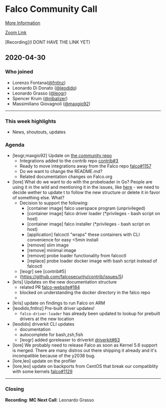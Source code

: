 # Falco Community Call

[More Information](https://github.com/falcosecurity/community)

[Zoom Link](https://sysdig.zoom.us/my/falco)

[Recording](I DONT HAVE THE LINK YET)

## 2020-04-30


### Who joined

- Lorenzo Fontana([@fntlnz](https://github.com/fntlnz))
- Leonardo Di Donato ([@leodido](https://github.com/leodido))
- Leonardo Grasso ([@leogr](https://github.com/leogr))
- Spencer Krum ([@nibalizer](https://github.com/nibalizer))
- Massimiliano Giovagnoli ([@maxgio92](https://github.com/maxgio92))

---


### This week highlights

- News, shoutouts, updates


### Agenda
- [leogr,maxgio92] Update on [the community repo](github.com/falcosecurity/community)
    - Integrations added to the contrib repo [contrib#3](https://github.com/falcosecurity/contrib/pull/3)
    - Ready to move integrations away from the Falco repo [falco#1157](https://github.com/falcosecurity/falco/pull/1157)
    - Do we want to change the README.md?
    - Related documentation changes on Falco.org
- [lore] What do we want to do with the probeloader in Go? People are using it in the wild and mentioning it in the issues, like [here](https://github.com/falcosecurity/falco/issues/897#issuecomment-620840925) - we need to decide wether to update t to follow the new structure or delete it in favor of something else. What?
    - Decision to support the following:
      - [container image] falco userspace program (unprivileged)
      - [container image] falco driver loader (*privileges - bash script on host)
      - [container image] falco installer (*privileges - bash script on host)
      - [application] falcoctl "wraps" these containers with CLI convenience for easy <5min install
      - [remove] slim image
      - [remove] minimal image
      - [remove] probe loader functionality from falcoctl 
      - [replace] probe loader docker image with bash script instead of falcoctl
    - [leogr] see [contrib#5]
    - (https://github.com/falcosecurity/contrib/issues/5)
- [kris] Updates on the new documentation structure
    -  related PR [falco-website#184](https://github.com/falcosecurity/falco-website/pull/184)
    -  blocked on understanding the docker directory in the falco repo
    -  
- [kris] update on findings to run Falco on ARM
- [leodido,fntlnz] Pre-built driver updates!
    - `falco-driver-loader` has already been updated to lookup for prebuilt drivers at the new location
- [leodido] driverkit CLI updates
    - documentation
    - autocomplete for bash,zsh,fish
    - [leogr] added goreleaser to driverkit [driverkit#63](https://github.com/falcosecurity/driverkit/pull/63)
- [lore] We probably need to release Falco as soon as Kernel 5.6 support is merged. There are many distros out there shipping it already and it's incompatible because of the y2038 bug.
- [lore,leo] update on the profiler
- [lore,leo] update on backports from CentOS that break our compatiblity with some kernels [falco#1129](https://github.com/falcosecurity/falco/issues/1129)
---


### Closing

**Recording**: 
**MC Next Call**: Leonardo Grasso
